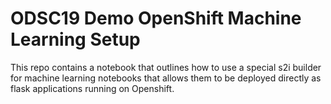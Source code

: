 # ODSC19 Demo OpenShift Machine Learning Setup
This repo contains a notebook that outlines how to use a special s2i builder for machine learning notebooks that allows them to be deployed directly as flask applications running on Openshift. 
